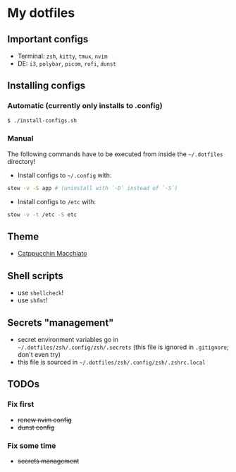 # My dotfiles

## Important configs
* Terminal: `zsh`, `kitty`, `tmux`, `nvim`
* DE: `i3`, `polybar`, `picom`, `rofi`, `dunst`

## Installing configs
### Automatic (currently only installs to .config)
```bash
$ ./install-configs.sh
```
### Manual
The following commands have to be executed from inside the `~/.dotfiles` directory!
* Install configs to `~/.config` with: 
```bash
stow -v -S app # (uninstall with `-D` instead of `-S`)
``` 
* Install configs to `/etc` with: 
```bash
stow -v -t /etc -S etc
```

## Theme
* [Catppucchin Macchiato](https://github.com/catppuccin/catppuccin)

## Shell scripts
* use `shellcheck`!
* use `shfmt`!

## Secrets "management"
* secret environment variables go in `~/.dotfiles/zsh/.config/zsh/.secrets` (this file is ignored in `.gitignore`; don't even try)
* this file is sourced in `~/.dotfiles/zsh/.config/zsh/.zshrc.local`

## TODOs
### Fix first
* ~~renew nvim config~~
* ~~dunst config~~

### Fix some time
* ~~secrets management~~
